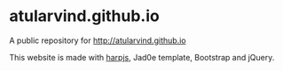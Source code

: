 # atularvind.github.io
A public repository for http://atularvind.github.io

This website is made with <a href="harpjs.com">harpjs</a>, Jad0e template, Bootstrap and jQuery.

